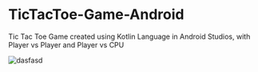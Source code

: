 # TicTacToe-Game-Android
Tic Tac Toe Game created using Kotlin Language in Android Studios, with Player vs Player and Player vs CPU 

![dasfasd](https://user-images.githubusercontent.com/46280184/70555768-9bf7fc00-1b77-11ea-8e2d-7abd04424f1c.PNG)

